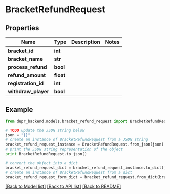 # BracketRefundRequest


## Properties
Name | Type | Description | Notes
------------ | ------------- | ------------- | -------------
**bracket_id** | **int** |  | 
**bracket_name** | **str** |  | 
**process_refund** | **bool** |  | 
**refund_amount** | **float** |  | 
**registration_id** | **int** |  | 
**withdraw_player** | **bool** |  | 

## Example

```python
from dupr_backend.models.bracket_refund_request import BracketRefundRequest

# TODO update the JSON string below
json = "{}"
# create an instance of BracketRefundRequest from a JSON string
bracket_refund_request_instance = BracketRefundRequest.from_json(json)
# print the JSON string representation of the object
print BracketRefundRequest.to_json()

# convert the object into a dict
bracket_refund_request_dict = bracket_refund_request_instance.to_dict()
# create an instance of BracketRefundRequest from a dict
bracket_refund_request_form_dict = bracket_refund_request.from_dict(bracket_refund_request_dict)
```
[[Back to Model list]](../README.md#documentation-for-models) [[Back to API list]](../README.md#documentation-for-api-endpoints) [[Back to README]](../README.md)



